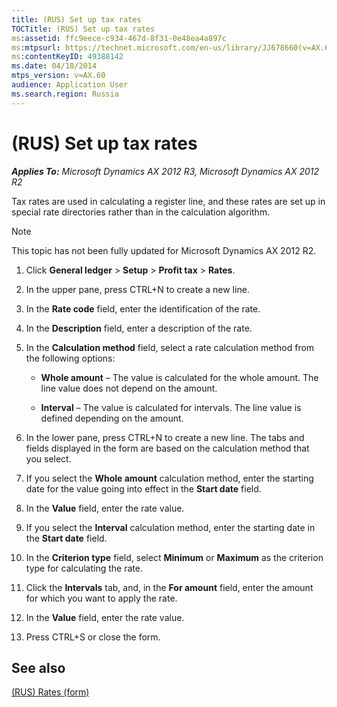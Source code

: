 ```yaml
---
title: (RUS) Set up tax rates
TOCTitle: (RUS) Set up tax rates
ms:assetid: ffc9eece-c934-467d-8f31-0e48ea4a897c
ms:mtpsurl: https://technet.microsoft.com/en-us/library/JJ678660(v=AX.60)
ms:contentKeyID: 49388142
ms.date: 04/18/2014
mtps_version: v=AX.60
audience: Application User
ms.search.region: Russia
---
```


# (RUS) Set up tax rates 


_**Applies To:** Microsoft Dynamics AX 2012 R3, Microsoft Dynamics AX 2012 R2_

Tax rates are used in calculating a register line, and these rates are set up in special rate directories rather than in the calculation algorithm.


> [!NOTE]
> <P>This topic has not been fully updated for Microsoft Dynamics AX 2012 R2.</P>



1.  Click **General ledger** \> **Setup** \> **Profit tax** \> **Rates**.

2.  In the upper pane, press CTRL+N to create a new line.

3.  In the **Rate code** field, enter the identification of the rate.

4.  In the **Description** field, enter a description of the rate.

5.  In the **Calculation method** field, select a rate calculation method from the following options:
    
      - **Whole amount** – The value is calculated for the whole amount. The line value does not depend on the amount.
    
      - **Interval** – The value is calculated for intervals. The line value is defined depending on the amount.

6.  In the lower pane, press CTRL+N to create a new line. The tabs and fields displayed in the form are based on the calculation method that you select.

7.  If you select the **Whole amount** calculation method, enter the starting date for the value going into effect in the **Start date** field.

8.  In the **Value** field, enter the rate value.

9.  If you select the **Interval** calculation method, enter the starting date in the **Start date** field.

10. In the **Criterion type** field, select **Minimum** or **Maximum** as the criterion type for calculating the rate.

11. Click the **Intervals** tab, and, in the **For amount** field, enter the amount for which you want to apply the rate.

12. In the **Value** field, enter the rate value.

13. Press CTRL+S or close the form.

## See also

[(RUS) Rates (form)](https://technet.microsoft.com/en-us/library/jj856179\(v=ax.60\))

  



